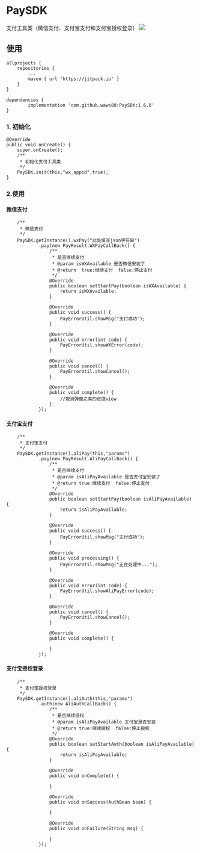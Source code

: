 # PaySDK
支付工具类（微信支付、支付宝支付和支付宝授权登录）
[![](https://jitpack.io/v/waws80/PaySDK.svg)](https://jitpack.io/#waws80/PaySDK)

## 使用

    allprojects {
		repositories {
			...
			maven { url 'https://jitpack.io' }
		}
	}
    
    dependencies {
	        implementation 'com.github.waws80:PaySDK:1.6.0'
	}
### 1. 初始化

    @Override
    public void onCreate() {
        super.onCreate();
        /**
         * 初始化支付工具类
         */
        PaySDK.init(this,"wx_appid",true);
    }

### 2.使用

#### 微信支付

        /**
         * 微信支付
         */
        PaySDK.getInstance().wxPay("此处填写json字符串")
                .pay(new PayResult.WXPayCallBack() {
                    /**
                     * 是否继续支付
                     * @param isWXAvailable 是否微信安装了
                     * @return  true:继续支付  false:停止支付
                     */
                    @Override
                    public boolean setStartPay(boolean isWXAvailable) {
                        return isWXAvailable;
                    }

                    @Override
                    public void success() {
                        PayErrorUtil.showMsg("支付成功");
                    }

                    @Override
                    public void error(int code) {
                        PayErrorUtil.showWXError(code);
                    }

                    @Override
                    public void cancel() {
                        PayErrorUtil.showCancel();
                    }

                    @Override
                    public void complete() {
                        //取消弹窗之类的进度view
                    }
                });
                
#### 支付宝支付
        /**
         * 支付宝支付
         */
        PaySDK.getInstance().aliPay(this,"params")
                .pay(new PayResult.AliPayCallBack() {
                    /**
                     * 是否继续支付
                     * @param isAliPayAvailable 是否支付宝安装了
                     * @return true:继续支付  false:停止支付
                     */
                    @Override
                    public boolean setStartPay(boolean isAliPayAvailable) {
                        return isAliPayAvailable;
                    }

                    @Override
                    public void success() {
                        PayErrorUtil.showMsg("支付成功");
                    }

                    @Override
                    public void processing() {
                        PayErrorUtil.showMsg("正在处理中...");
                    }

                    @Override
                    public void error(int code) {
                        PayErrorUtil.showAliPayError(code);
                    }

                    @Override
                    public void cancel() {
                        PayErrorUtil.showCancel();
                    }

                    @Override
                    public void complete() {

                    }
                });
#### 支付宝授权登录
        /**
         * 支付宝授权登录
         */
        PaySDK.getInstance().aliAuth(this,"params")
                .auth(new AliAuthCallBack() {
                    /**
                     * 是否继续授权
                     * @param isAliPayAvailable 支付宝是否安装
                     * @return true:继续授权  false:停止授权
                     */
                    @Override
                    public boolean setStartAuth(boolean isAliPayAvailable) {
                        return isAliPayAvailable;
                    }

                    @Override
                    public void onComplete() {

                    }

                    @Override
                    public void onSuccess(AuthBean bean) {

                    }

                    @Override
                    public void onFailure(String msg) {

                    }
                });

